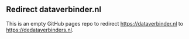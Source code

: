 ## Redirect dataverbinder.nl

This is an empty GitHub pages repo to redirect https://dataverbinder.nl to https://dedataverbinders.nl.
